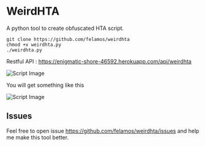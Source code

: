 # WeirdHTA


A python tool to create obfuscated HTA script.

```
git clone https://github.com/felamos/weirdhta
chmod +x weirdhta.py
./weirdhta.py
```

Restful API : https://enigmatic-shore-46592.herokuapp.com/api/weirdhta

![Script Image](https://i.imgur.com/JZpcpXk.png)

You will get something like this

![Script Image](https://i.imgur.com/QarGaIR.png)

## Issues
Feel free to open issue https://github.com/felamos/weirdhta/issues and help me make this tool better.

